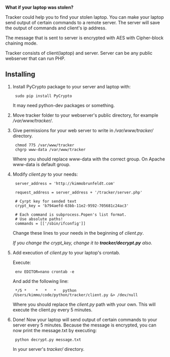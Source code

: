 **What if your laptop was stolen?**

Tracker could help you to find your stolen laptop. You can make your laptop send output of certain commands to a remote server. The server will save the output of commands and client's ip address.

The message that is sent to server is encrypted with AES with Cipher-block chaining mode.

Tracker consists of client(laptop) and server.
Server can be any public webserver that can run PHP.

Installing
----------

1. Install PyCrypto package to your server and laptop with:

        sudo pip install PyCrypto

    It may need python-dev packages or something.

2. Move tracker folder to your webserver's public directory, for example */var/www/tracker/*.

3. Give permissions for your web server to write in */var/www/tracker/* directory.

        chmod 775 /var/www/tracker
        chgrp www-data /var/www/tracker

    Where you should replace www-data with the correct group. On Apache www-data is default group.

4. Modify *client.py* to your needs:

        server_address = 'http://kimmobrunfeldt.com'

        request_address = server_address + '/tracker/server.php'

        # Cyrpt key for sended text
        crypt_key = 'b794aefd-63bb-11e2-9592-705681c24ac3'

        # Each command is subprocess.Popen's list format.
        # Use absolute paths!
        commands = [['/sbin/ifconfig']]

    Change these lines to your needs in the beginning of *client.py*.

    *If you change the crypt_key, change it to **tracker/decrypt.py** also.*

5. Add execution of *client.py* to your laptop's crontab.

    Execute:

        env EDITOR=nano crontab -e

    And add the following line:

        */5 *    *   *   *   python /Users/kimmo/code/python/tracker/client.py &> /dev/null

    Where you should replace the *client.py* path with your own. This will execute the client.py every 5 minutes.


6. Done! Now your laptop will send output of certain commands to your server every 5 minutes. Because the message is encrypted, you can now print the message.txt by executing:

        python decrypt.py message.txt

    In your server's *tracker/* directory.

